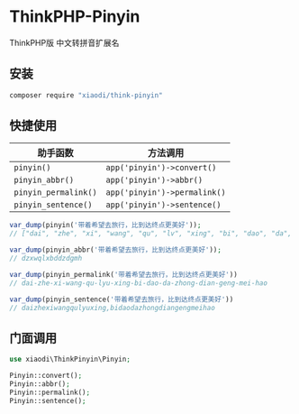 # ThinkPHP-Pinyin
ThinkPHP版 中文转拼音扩展名

## 安装
```sh
composer require "xiaodi/think-pinyin"
```

## 快捷使用

|  助手函数      | 方法调用                                                |
| -------------  | --------------------------------------------------- |
| `pinyin()`     | `app('pinyin')->convert()`                              |
| `pinyin_abbr()`     | `app('pinyin')->abbr()`                                        |
| `pinyin_permalink()` | `app('pinyin')->permalink()`                         |
| `pinyin_sentence()` | `app('pinyin')->sentence()`                         |

```php
var_dump(pinyin('带着希望去旅行，比到达终点更美好'));
// ["dai", "zhe", "xi", "wang", "qu", "lv", "xing", "bi", "dao", "da", "zhong", "dian", "geng", "mei", "hao"]

var_dump(pinyin_abbr('带着希望去旅行，比到达终点更美好'));
// dzxwqlxbddzdgmh

var_dump(pinyin_permalink('带着希望去旅行，比到达终点更美好'))
// dai-zhe-xi-wang-qu-lyu-xing-bi-dao-da-zhong-dian-geng-mei-hao

var_dump(pinyin_sentence('带着希望去旅行，比到达终点更美好'))
// daizhexiwangqulyuxing,bidaodazhongdiangengmeihao
```

## 门面调用
```php
use xiaodi\ThinkPinyin\Pinyin;

Pinyin::convert();
Pinyin::abbr();
Pinyin::permalink();
Pinyin::sentence();
```
